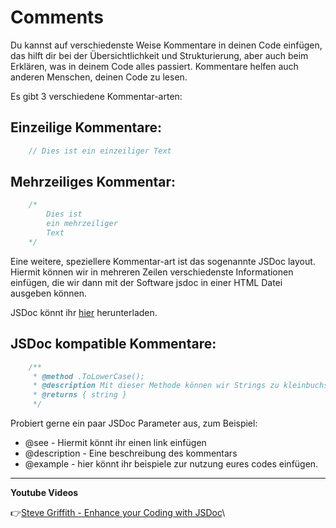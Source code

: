# Comments
Du kannst auf verschiedenste Weise Kommentare in deinen Code einfügen, das hilft dir bei der Übersichtlichkeit und Strukturierung, aber auch beim Erklären, was in deinem Code alles passiert. Kommentare helfen auch anderen Menschen, deinen Code zu lesen.

Es gibt 3 verschiedene Kommentar-arten:

## Einzeilige Kommentare:

```js
    // Dies ist ein einzeiliger Text
```

## Mehrzeiliges Kommentar:

```js
    /*
        Dies ist
        ein mehrzeiliger
        Text
    */
```

Eine weitere, speziellere Kommentar-art ist das sogenannte JSDoc layout. Hiermit können wir in mehreren Zeilen verschiedenste Informationen einfügen, die wir dann mit der Software jsdoc in einer HTML Datei ausgeben können.

JSDoc könnt ihr [hier](https://jsdoc.app/) herunterladen.

## JSDoc kompatible Kommentare:

```js
    /**
     * @method .ToLowerCase();
     * @description Mit dieser Methode können wir Strings zu kleinbuchstaben umwandeln.
     * @returns { string }
     */
```

Probiert gerne ein paar JSDoc Parameter aus, zum Beispiel:
- @see - Hiermit könnt ihr einen link einfügen
- @description - Eine beschreibung des kommentars
- @example - hier könnt ihr beispiele zur nutzung eures codes einfügen.


---

**Youtube Videos**

:point_right:[Steve Griffith - Enhance your Coding with JSDoc](https://www.youtube.com/watch?v=3RIaH0NnG64)\
